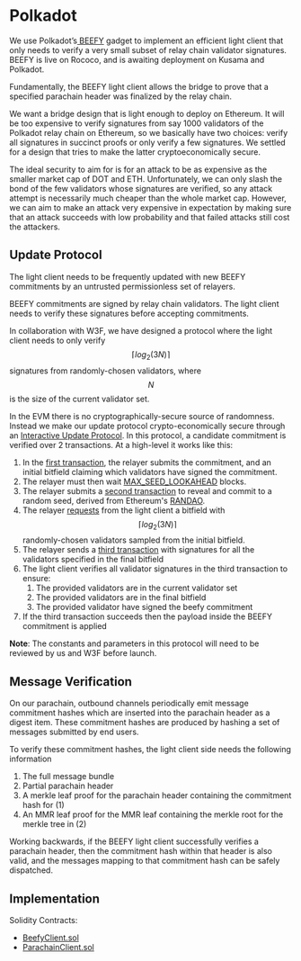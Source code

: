 # Polkadot

We use Polkadot’s[ BEEFY](https://github.com/paritytech/grandpa-bridge-gadget/blob/master/docs/walkthrough.md) gadget to implement an efficient light client that only needs to verify a very small subset of relay chain validator signatures. BEEFY is live on Rococo, and is awaiting deployment on Kusama and Polkadot.

Fundamentally, the BEEFY light client allows the bridge to prove that a specified parachain header was finalized by the relay chain.

We want a bridge design that is light enough to deploy on Ethereum. It will be too expensive to verify signatures from say 1000 validators of the Polkadot relay chain on Ethereum, so we basically have two choices: verify all signatures in succinct proofs or only verify a few signatures. We settled for a design that tries to make the latter cryptoeconomically secure.

The ideal security to aim for is for an attack to be as expensive as the smaller market cap of DOT and ETH. Unfortunately, we can only slash the bond of the few validators whose signatures are verified, so any attack attempt is necessarily much cheaper than the whole market cap. However, we can aim to make an attack very expensive in expectation by making sure that an attack succeeds with low probability and that failed attacks still cost the attackers.

## Update Protocol

The light client needs to be frequently updated with new BEEFY commitments by an untrusted permissionless set of relayers.&#x20;

BEEFY commitments are signed by relay chain validators. The light client needs to verify these signatures before accepting commitments.

In collaboration with W3F, we have designed a protocol where the light client needs to only verify $$\lceil log_2{(3N)}\rceil$$ signatures from randomly-chosen validators​, where $$N$$ is the size of the current validator set.

In the EVM there is no cryptographically-secure source of randomness. Instead we make our update protocol crypto-economically secure through an [Interactive Update Protocol](interactive-update-protocol.md). In this protocol, a candidate commitment is verified over 2 transactions. At a high-level it works like this:

1. In the [first transaction](https://github.com/Snowfork/snowbridge/blob/54b62c92445635164d1414af742e26b56a097003/core/packages/contracts/src/BeefyClient.sol#L199), the relayer submits the commitment, and an initial bitfield claiming which validators have signed the commitment.
2. The relayer must then wait [MAX\_SEED\_LOOKAHEAD](https://eth2book.info/bellatrix/part3/config/preset/#max\_seed\_lookahead) blocks.
3. The relayer submits a [second transaction](https://github.com/Snowfork/snowbridge/blob/54b62c92445635164d1414af742e26b56a097003/core/packages/contracts/src/BeefyClient.sol#L227) to reveal and commit to a random seed, derived from Ethereum's [RANDAO](https://eips.ethereum.org/EIPS/eip-4399).
4. The relayer [requests](https://github.com/Snowfork/snowbridge/blob/54b62c92445635164d1414af742e26b56a097003/core/packages/contracts/src/BeefyClient.sol#L524) from the light client a bitfield with $$\lceil log_2{(3N)}\rceil$$randomly-chosen validators sampled from the initial bitfield.​
5. The relayer sends a [third transaction](https://github.com/Snowfork/snowbridge/blob/54b62c92445635164d1414af742e26b56a097003/core/packages/contracts/src/BeefyClient.sol#L255) with signatures for all the validators specified in the final bitfield
6. The light client verifies all validator signatures in the third transaction to ensure:
   1. &#x20;The provided validators are in the current validator set
   2. The provided validators are in the final bitfield
   3. The provided validator have signed the beefy commitment
7. If the third transaction succeeds then the payload inside the BEEFY commitment is applied

**Note**: The constants and parameters in this protocol will need to be reviewed by us and W3F before launch.

## Message Verification

On our parachain, outbound channels periodically emit message commitment hashes which are inserted into the parachain header as a digest item. These commitment hashes are produced by hashing a set of messages submitted by end users.

To verify these commitment hashes, the light client side needs the following information&#x20;

1. The full message bundle
2. Partial parachain header
3. A merkle leaf proof for the parachain header containing the commitment hash for (1)
4. An MMR leaf proof for the MMR leaf containing the merkle root for the merkle tree in (2)

Working backwards, if the BEEFY light client successfully verifies a parachain header, then the commitment hash within that header is also valid, and the messages mapping to that commitment hash can be safely dispatched.

## Implementation

Solidity Contracts:&#x20;

* [BeefyClient.sol](../../../../core/packages/contracts/src/BeefyClient.sol)
* [ParachainClient.sol](../../../../core/packages/contracts/src/ParachainClient.sol)
